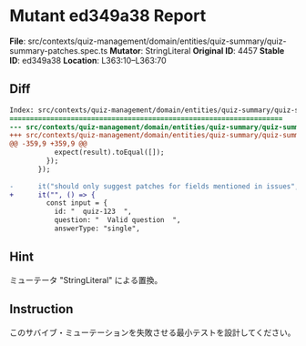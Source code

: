 # Mutant ed349a38 Report

**File**: src/contexts/quiz-management/domain/entities/quiz-summary/quiz-summary-patches.spec.ts
**Mutator**: StringLiteral
**Original ID**: 4457
**Stable ID**: ed349a38
**Location**: L363:10–L363:70

## Diff

```diff
Index: src/contexts/quiz-management/domain/entities/quiz-summary/quiz-summary-patches.spec.ts
===================================================================
--- src/contexts/quiz-management/domain/entities/quiz-summary/quiz-summary-patches.spec.ts	original
+++ src/contexts/quiz-management/domain/entities/quiz-summary/quiz-summary-patches.spec.ts	mutated #4457
@@ -359,9 +359,9 @@
           expect(result).toEqual([]);
         });
       });
 
-      it("should only suggest patches for fields mentioned in issues", () => {
+      it("", () => {
         const input = {
           id: "  quiz-123  ",
           question: "  Valid question  ",
           answerType: "single",
```

## Hint

ミューテータ "StringLiteral" による置換。

## Instruction

このサバイブ・ミューテーションを失敗させる最小テストを設計してください。

